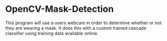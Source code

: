 # OpenCV-Mask-Detection
This program will use a users webcam in order to determine whether or not they are wearing a mask. It does this with a custom trained cascade classifier using training data available online.
